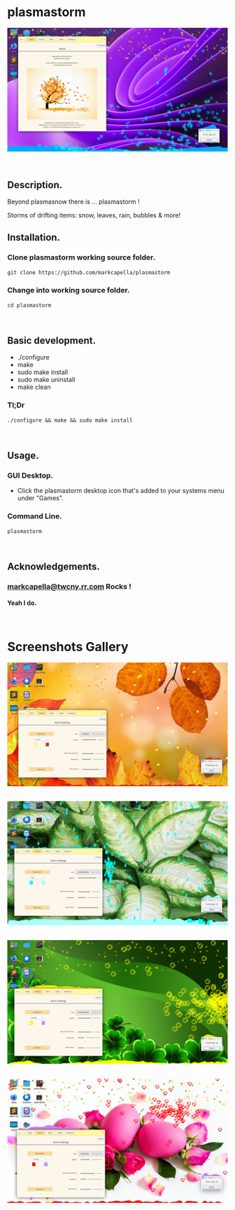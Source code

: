 
# plasmastorm

!['plasmastorm'](https://github.com/markcapella/plasmastorm/blob/main/assets/images/Screenshot.png)

&nbsp;

## Description.

Beyond plasmasnow there is ... plasmastorm !
&nbsp;

Storms of drifting items: snow, leaves, rain, bubbles & more!
&nbsp;

## Installation.

### Clone plasmastorm working source folder.

    git clone https://github.com/markcapella/plasmastorm

### Change into working source folder.

    cd plasmastorm
&nbsp;

## Basic development.
* ./configure
* make
* sudo make install
* sudo make uninstall
* make clean
&nbsp;

### Tl;Dr
    ./configure && make && sudo make install

&nbsp;

## Usage.

### GUI Desktop.
* Click the plasmastorm desktop icon that's added to your systems menu under "Games".

### Command Line.
    plasmastorm
&nbsp;

## Acknowledgements.

### markcapella@twcny.rr.com Rocks !

#### Yeah I do.
&nbsp;

# Screenshots Gallery

!['plasmastormAbout'](https://github.com/markcapella/plasmastorm/blob/main/assets/images/Screenshot_Leaves.png)
&nbsp;

!['plasmastormSnow'](https://github.com/markcapella/plasmastorm/blob/main/assets/images/Screenshot_Rain.png)
&nbsp;

!['plasmastormAdvanced'](https://github.com/markcapella/plasmastorm/blob/main/assets/images/Screenshot_Bubbles.png)
&nbsp;

!['plasmastormSnow'](https://github.com/markcapella/plasmastorm/blob/main/assets/images/Screenshot_Hearts.png)
&nbsp;

